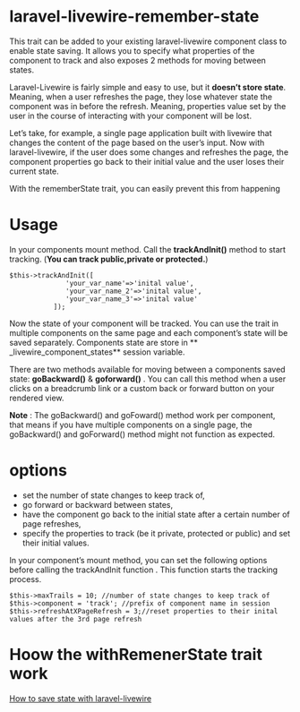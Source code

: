 # laravel-livewire-remember-state
This trait can be added to your existing laravel-livewire component class to enable state saving. It allows you to specify what properties of the component to track and also exposes 2 methods for moving between states.

Laravel-Livewire is fairly simple and easy to use, but it <strong>doesn’t store state</strong>. Meaning, when a user refreshes the page, they lose whatever state the component was in before the refresh. Meaning, properties value set by the user in the course of interacting with your component will be lost.

Let’s take, for example, a single page application built with livewire that changes the content of the page based on the user’s input. Now with laravel-livewire, if the user does some changes and refreshes the page, the component properties go back to their initial value and the user loses their current state.

With the rememberState trait, you can easily prevent this from happening

# Usage
In your components mount method. Call the **trackAndInit()** method to start tracking.  (**You can track public,private or protected.**)

    $this->trackAndInit([
                  'your_var_name'=>'inital value',
                  'your_var_name_2'=>'inital value',
                  'your_var_name_3'=>'inital value'
               ]);
               

Now the state of your component will be tracked. You can use the trait in multiple components on the same page and each component’s state will be saved separately. Components state are store in ** _livewire_component_states** session variable.

There are two methods available for moving between a components saved state:
**goBackward()** & **goforward()** . You can call this method when a user clicks on a breadcrumb link or a custom back or forward button on your rendered view.

**Note** : The goBackward() and goFoward() method work per component, that means if you have multiple components on a single page, the goBackward() and goForward() method might not function as expected.

# options
- set the number of state changes to keep track of,
- go forward or backward between states,
- have the component go back to the initial state after a certain number of page refreshes,
- specify the properties to track (be it private, protected or public) and set their initial values.

In your component’s mount method, you can set the following options before calling the trackAndInit function . This function starts the tracking process.


    $this->maxTrails = 10; //number of state changes to keep track of
    $this->component = 'track'; //prefix of component name in session
    $this->refreshAtXPageRefresh = 3;//reset properties to their inital values after the 3rd page refresh
    
    
    
# Hoow the withRemenerState trait work
[ How to save state with laravel-livewire ](https://soltutorials.com/how-to-save-state-with-laravel-livewire/)
